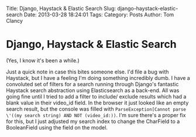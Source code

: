 Title: Django, Haystack & Elastic Search
Slug: django-haystack-elastic-search
Date: 2013-03-28 18:24:01
Tags: 
Category: Posts
Author: Tom Clancy

# Django, Haystack & Elastic Search

<p>(Yes, I know it's been a while.)</p>

<p>Just a quick note in case this bites someone else. I'd file a bug with Haystack, but I have a feeling I'm doing something incredibly dumb. I have a convoluted set of filters for a search running through Django's fantastic Haystack search abstraction using Elasticsearch as a back-end. All was going fine until I tried to add a filter to include/ exclude results which had a blank value in their video_id field. In the browser it just looked like an empty search result, but the console was filled with <code>ParseException[Cannot parse \'((my search string) AND NOT (video_id:))</code>. I'm sure there's a proper fix for this, but I just adjusted my search index to change the CharField to a BooleanField using the field on the model.</p>
